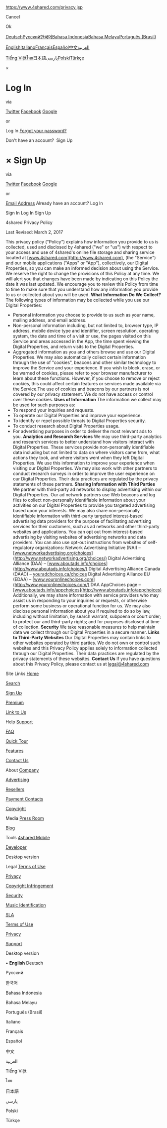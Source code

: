https://www.4shared.com/privacy.jsp

Cancel

Ok

<span class="notify"> <span class="notify-msg"></span> <span class="notify-close"></span> </span>

<a href="" class="lang-de">Deutsch</a><a href="" class="lang-ru">Русский</a><a href="" class="lang-ko">한국어</a><a href="" class="lang-in">Bahasa Indonesia</a><a href="" class="lang-ms">Bahasa Melayu</a><a href="" class="lang-pt-BR">Português (Brasil)</a>

<a href="" class="lang-en">English</a><a href="" class="lang-it">Italiano</a><a href="" class="lang-fr">Français</a><a href="" class="lang-es">Español</a><a href="" class="lang-zh">中文</a><a href="" class="lang-ar">العربية</a>

<a href="" class="lang-vi">Tiếng Việt</a><a href="" class="lang-th">ไทย</a><a href="" class="lang-ja">日本語</a><a href="" class="lang-fa">پارسی</a><a href="" class="lang-pl">Polski</a><a href="" class="lang-tr">Türkçe</a>

<span aria-hidden="true">×</span>

Log In
======

<span>via</span>

<a href="https://www.4shared.com/servlet/signin/twitter?fp=https%3A%2F%2Fwww.4shared.com%2Fprivacy.jsp" class="social-button iconTw pull-left jsTwBtn"><span class="hidden-xs">Twitter</span></a> <a href="https://www.4shared.com/servlet/signin/facebook?fp=https%3A%2F%2Fwww.4shared.com%2Fprivacy.jsp" class="social-button iconFb pull-left jsFbBtn"><span class="hidden-xs">Facebook</span></a> <a href="https://www.4shared.com/servlet/signin/google?fp=https%3A%2F%2Fwww.4shared.com%2Fprivacy.jsp" class="social-button iconGp pull-left jsGpBtn"><span class="hidden-xs">Google</span></a>

<span>or</span>

Log In
[Forgot your password?](https://www.4shared.com/remindPassword.jsp)

Don't have an account? 
Sign Up

<span aria-hidden="true">×</span>
Sign Up
=======

<span>via</span>

<a href="https://www.4shared.com/servlet/signin/twitter?fp=https%3A%2F%2Fwww.4shared.com%2Fprivacy.jsp" class="social-button iconTw button-block jsTWbutton">Twitter</a> <a href="https://www.4shared.com/servlet/signin/facebook?fp=https%3A%2F%2Fwww.4shared.com%2Fprivacy.jsp" class="social-button iconFb button-block jsFBbutton">Facebook</a> <a href="https://www.4shared.com/servlet/signin/google?fp=https%3A%2F%2Fwww.4shared.com%2Fprivacy.jsp" class="social-button iconGp button-block jsGPbutton">Google</a>

<span>or</span>

<a href="https://www.4shared.com/web/acc/signup" class="social-button button-block iconMail">Email Address</a>
Already have an account? <span class="jsToggleLoginSignupPopup" data-toggle="modal" data-target="#loginPopup" data-ga="signup.5">Log In</span>

<a href="https://www.4shared.com/" class="col-xs-6 col-sm-3 col-md-2 logo-block"></a>

Sign In
Log In
Sign Up

4shared Privacy Policy

Last Revised: March 2, 2017

This privacy policy ("Policy") explains how information you provide to us is collected, used and disclosed by 4shared ("we" or "us") with respect to your access and use of 4shared's online file storage and sharing service located at [www.4shared.com](http://www.4shared.com), (the "Service") and our mobile applications ("Apps" or "App"), collectively, our Digital Properties, so you can make an informed decision about using the Service.
We reserve the right to change the provisions of this Policy at any time. We will alert you that changes have been made by indicating on this Policy the date it was last updated. We encourage you to review this Policy from time to time to make sure that you understand how any information you provide to us or collected about you will be used.
**What Information Do We Collect?**
The following types of information may be collected while you use our Digital Properties:
- Personal information you choose to provide to us such as your name, mailing address, and email address.
- Non-personal information including, but not limited to, browser type, IP address, mobile device type and identifier, screen resolution, operating system, the date and time of a visit or use, the pages visited on this Service and areas accessed in the App, the time spent viewing the Digital Properties, and return visits to the Digital Properties.
- Aggregated information as you and others browse and use our Digital Properties.
We may also automatically collect certain information through the use of "cookies", beacons and other similar technology to improve the Service and your experience. If you wish to block, erase, or be warned of cookies, please refer to your browser manufacturer to learn about these functions. However, if you choose to remove or reject cookies, this could affect certain features or services made available via the Service.The use of cookies and beacons by our partners is not covered by our privacy statement. We do not have access or control over these cookies.
**Uses of Information**
The information we collect may be used for such purposes as:
- To respond your inquiries and requests.
- To operate our Digital Properties and improve your experience.
- To identify or repel possible threats to Digital Properties security.
- To conduct research about Digital Properties usage.
- For advertising purposes in order to deliver the most relevant ads to you.
**Analytics and Research Services**
We may use third-party analytics and research services to better understand how visitors interact with Digital Properties. These services provide non-personally identifiable data including but not limited to data on where visitors came from, what actions they took, and where visitors went when they left Digital Properties. We use this information to improve your experience when visiting our Digital Properties. We may also work with other partners to conduct research surveys in order to improve the user experience on our Digital Properties. Their data practices are regulated by the privacy statements of these partners.
**Sharing Information with Third Parties**
We partner with third-party ad networks to display advertising within our Digital Properties. Our ad network partners use Web beacons and log files to collect non-personally identifiable information about your activities on our Digital Properties to provide you targeted advertising based upon your interests.
We may also share non-personally identifiable information with third-party targeted interest-based advertising data providers for the purpose of facilitating advertising services for their customers, such as ad networks and other third-party websites and applications.
You can opt out from interest-based advertising by visiting websites of advertising networks and data providers. You can also use opt-out instructions from websites of self-regulatory organizations:
Network Advertising Initiative (NAI) – [www.networkadvertising.org/choices](http://www.networkadvertising.org/choices/)
Digital Advertising Alliance (DAA) – [www.aboutads.info/choices](http://www.aboutads.info/choices/)
Digital Advertising Alliance Canada (DAAC) – [youradchoices.ca/choices](http://youradchoices.ca/choices)
Digital Advertising Alliance EU (EDAA) – [www.youronlinechoices.com](http://www.youronlinechoices.com/)
DAA AppChoices page – [www.aboutads.info/appchoices](http://www.aboutads.info/appchoices)
Additionally, we may share information with service providers who may assist us in responding to your inquiries or requests, or otherwise perform some business or operational function for us. We may also disclose personal information about you if required to do so by law, including without limitation, by search warrant, subpoena or court order; to protect our and third-party rights; and for purposes disclosed at time of collection.
**Security**
We take reasonable measures to help maintain data we collect through our Digital Properties in a secure manner.
**Links to Third-Party Websites**
Our Digital Properties may contain links to other websites operated by third parties. We do not own or control such websites and this Privacy Policy applies solely to information collected through our Digital Properties. Their data practices are regulated by the privacy statements of these websites.
**Contact Us**
If you have questions about this Privacy Policy, please contact us at <legal@4shared.com>

<span>Site Links</span>
[Home](https://www.4shared.com/)

[Search](//search.4shared.com/web/q/top)

[Sign Up](https://www.4shared.com/web/acc/signup)

[Premium](https://www.4shared.com/premium.jsp?ref=footer)

[Link to Us](https://www.4shared.com/links.jsp)

<span>Help</span>
[Support](https://www.4shared.com/web/helpCenter)

[FAQ](https://www.4shared.com/faq.jsp)

[Quick Tour](https://www.4shared.com/tutorial/)

[Features](https://www.4shared.com/features.jsp)

[Contact Us](https://www.4shared.com/contact.jsp)

<span>About</span>
[Company](https://www.4shared.com/aboutus.jsp)

[Advertising](https://www.4shared.com/advertise/)

[Resellers](https://www.4shared.com/resellers.jsp)

[Payment Contacts](https://www.4shared.com/paymentContacts.jsp)

[Copyright](https://www.4shared.com/copyright-center.jsp)

<span>Media</span>
[Press Room](https://www.4shared.com/press_room/)

[Blog](http://blog.4shared.com/)

<span>Tools</span>
[4shared Mobile](https://www.4shared.com/mobile.jsp)

[Developer](https://www.4shared.com/developer/)

<span data-ga="foot.19.1">Desktop version</span>

<span>Legal</span>
[Terms of Use](https://www.4shared.com/terms.jsp)

[Privacy](https://www.4shared.com/privacy.jsp)

[Copyright Infringement](https://www.4shared.com/dmca.jsp)

[Security](https://www.4shared.com/security.jsp)

[Music Identification](https://www.4shared.com/musicIdentification.jsp)

[SLA](https://www.4shared.com/sla.jsp "Service Level Agreement")

[Terms of Use](https://www.4shared.com/terms.jsp)

[Privacy](https://www.4shared.com/privacy.jsp)

[Support](https://www.4shared.com/web/helpCenter)

<span data-ga="foot.19.1">Desktop version</span>

<span>•</span> **English**
<span data-ga="lang.2-de">Deutsch</span>

<span data-ga="lang.2-ru">Русский</span>

<span data-ga="lang.2-ko">한국어</span>

<span data-ga="lang.2-in">Bahasa Indonesia</span>

<span data-ga="lang.2-ms">Bahasa Melayu</span>

<span data-ga="lang.2-pt-BR">Português (Brasil)</span>

<span data-ga="lang.2-it">Italiano</span>

<span data-ga="lang.2-fr">Français</span>

<span data-ga="lang.2-es">Español</span>

<span data-ga="lang.2-zh">中文</span>

<span data-ga="lang.2-ar">العربية</span>

<span data-ga="lang.2-vi">Tiếng Việt</span>

<span data-ga="lang.2-th">ไทย</span>

<span data-ga="lang.2-ja">日本語</span>

<span data-ga="lang.2-fa">پارسی</span>

<span data-ga="lang.2-pl">Polski</span>

<span data-ga="lang.2-tr">Türkçe</span>

<a href="https://www.youtube.com/channel/UCwGSH1iBEzNE0SeYJJs0QQw" class="footer-button btn-yt hidden-xs pull-right"></a> <a href="https://www.facebook.com/official.4shared" class="footer-button btn-fb hidden-xs pull-right"></a> <a href="https://twitter.com/4shared" class="footer-button btn-tw hidden-xs pull-right"></a> <a href="https://plus.google.com/114619261879843970270?rel=author" class="footer-button btn-gp hidden-xs pull-right"></a>


